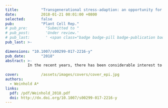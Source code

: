 ```yaml
---
title:          "Transgenerational stress-adaption: an opportunity for ecological epigenetics"
date:           2018-01-21 00:01:00 +0800
selected:       false
pub:            "Plant Cell Rep."
# pub_pre:        "Submitted to "
# pub_post:       'Under review.'
# pub_last:       ' <span class="badge badge-pill badge-publication badge-success">Spotlight</span>'
pub_last: >- 
              
dimensions: "10.1007/s00299-017-2216-y"
pub_date:       "2018"
abstract: >-
          In the recent years, there has been considerable interest to investigate the adaptive transgenerational plasticity of plants and how a “stress memory” can be transmitted to the following generation. Although, increasing evidence suggests that transgenerational adaptive responses have widespread ecological relevance, the underlying epigenetic processes have rarely been elucidated.
          
cover:          /assets/images/covers/cover_epi.jpg
authors:
  - Weinhold A*
links:
  pdf: /pdf/Weinhold_2018.pdf
  doi: http://dx.doi.org/10.1007/s00299-017-2216-y
---
```

